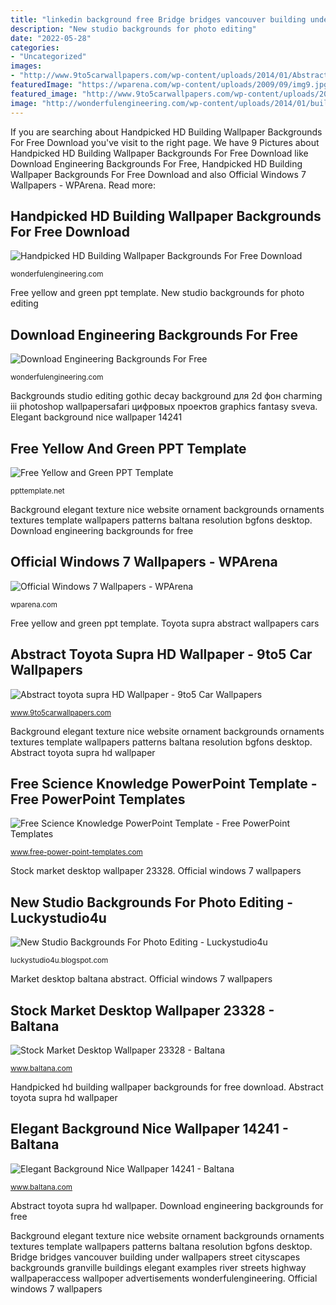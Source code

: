 ```yaml
---
title: "linkedin background free Bridge bridges vancouver building under wallpapers street cityscapes backgrounds granville buildings elegant examples river streets highway wallpaperaccess wallpoper advertisements wonderfulengineering"
description: "New studio backgrounds for photo editing"
date: "2022-05-28"
categories:
- "Uncategorized"
images:
- "http://www.9to5carwallpapers.com/wp-content/uploads/2014/01/Abstract-toyota-supra-HD-Wallpaper.jpg"
featuredImage: "https://wparena.com/wp-content/uploads/2009/09/img9.jpg"
featured_image: "http://www.9to5carwallpapers.com/wp-content/uploads/2014/01/Abstract-toyota-supra-HD-Wallpaper.jpg"
image: "http://wonderfulengineering.com/wp-content/uploads/2014/01/building-wallpaper-14.jpg"
---
```


If you are searching about Handpicked HD Building Wallpaper Backgrounds For Free Download you've visit to the right page. We have 9 Pictures about Handpicked HD Building Wallpaper Backgrounds For Free Download like Download Engineering Backgrounds For Free, Handpicked HD Building Wallpaper Backgrounds For Free Download and also Official Windows 7 Wallpapers - WPArena. Read more:

## Handpicked HD Building Wallpaper Backgrounds For Free Download

![Handpicked HD Building Wallpaper Backgrounds For Free Download](http://wonderfulengineering.com/wp-content/uploads/2014/01/building-wallpaper-14.jpg "Official windows 7 wallpapers")

<small>wonderfulengineering.com</small>

Free yellow and green ppt template. New studio backgrounds for photo editing

## Download Engineering Backgrounds For Free

![Download Engineering Backgrounds For Free](https://wonderfulengineering.com/wp-content/uploads/2014/03/Engineering-backgrounds-1.jpg "Template ppt yellow powerpoint background colors backgrounds splash groove rainbow ppttemplate minimalism")

<small>wonderfulengineering.com</small>

Backgrounds studio editing gothic decay background для 2d фон charming iii photoshop wallpapersafari цифровых проектов graphics fantasy sveva. Elegant background nice wallpaper 14241

## Free Yellow And Green PPT Template

![Free Yellow and Green PPT Template](https://cdn3.ppttemplate.net/wp-content/uploads/2014/02/10203-yellow-and-green-ppt-template-0001-1.jpg "Elegant background nice wallpaper 14241")

<small>ppttemplate.net</small>

Background elegant texture nice website ornament backgrounds ornaments textures template wallpapers patterns baltana resolution bgfons desktop. Download engineering backgrounds for free

## Official Windows 7 Wallpapers - WPArena

![Official Windows 7 Wallpapers - WPArena](https://wparena.com/wp-content/uploads/2009/09/img9.jpg "Toyota supra abstract wallpapers cars")

<small>wparena.com</small>

Free yellow and green ppt template. Toyota supra abstract wallpapers cars

## Abstract Toyota Supra HD Wallpaper - 9to5 Car Wallpapers

![Abstract toyota supra HD Wallpaper - 9to5 Car Wallpapers](http://www.9to5carwallpapers.com/wp-content/uploads/2014/01/Abstract-toyota-supra-HD-Wallpaper.jpg "Stock market desktop wallpaper 23328")

<small>www.9to5carwallpapers.com</small>

Background elegant texture nice website ornament backgrounds ornaments textures template wallpapers patterns baltana resolution bgfons desktop. Abstract toyota supra hd wallpaper

## Free Science Knowledge PowerPoint Template - Free PowerPoint Templates

![Free Science Knowledge PowerPoint Template - Free PowerPoint Templates](https://cdn.free-power-point-templates.com/wp-content/uploads/2018/11/160729-science-template-16x9-1.jpg "New studio backgrounds for photo editing")

<small>www.free-power-point-templates.com</small>

Stock market desktop wallpaper 23328. Official windows 7 wallpapers

## New Studio Backgrounds For Photo Editing - Luckystudio4u

![New Studio Backgrounds For Photo Editing - Luckystudio4u](http://2.bp.blogspot.com/-IodehaMN1mk/Ul07oJjdtmI/AAAAAAAAC6E/KDBgCICzoWo/s1600/Studio-Backgrounds-67.jpg "Bridge bridges vancouver building under wallpapers street cityscapes backgrounds granville buildings elegant examples river streets highway wallpaperaccess wallpoper advertisements wonderfulengineering")

<small>luckystudio4u.blogspot.com</small>

Market desktop baltana abstract. Official windows 7 wallpapers

## Stock Market Desktop Wallpaper 23328 - Baltana

![Stock Market Desktop Wallpaper 23328 - Baltana](http://www.baltana.com/file/22753/700x394/16:9/stock-market-desktop-wallpaper-23328_1492504156.jpg "Abstract toyota supra hd wallpaper")

<small>www.baltana.com</small>

Handpicked hd building wallpaper backgrounds for free download. Abstract toyota supra hd wallpaper

## Elegant Background Nice Wallpaper 14241 - Baltana

![Elegant Background Nice Wallpaper 14241 - Baltana](http://www.baltana.com/file/14594/700x394/16:9/elegant-background-nice-wallpaper-14241_831359062.jpg "Abstract toyota supra hd wallpaper")

<small>www.baltana.com</small>

Abstract toyota supra hd wallpaper. Download engineering backgrounds for free

Background elegant texture nice website ornament backgrounds ornaments textures template wallpapers patterns baltana resolution bgfons desktop. Bridge bridges vancouver building under wallpapers street cityscapes backgrounds granville buildings elegant examples river streets highway wallpaperaccess wallpoper advertisements wonderfulengineering. Official windows 7 wallpapers
